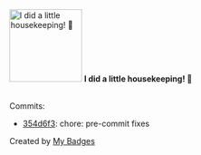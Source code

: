 <img src="https://my-badges.github.io/my-badges/chore-commit.png" alt="I did a little housekeeping! 🧹" title="I did a little housekeeping! 🧹" width="128">
<strong>I did a little housekeeping! 🧹</strong>
<br><br>

Commits:

- <a href="https://github.com/prinzpiuz/MSM/commit/354d6f3dc799500bdf6f8fe19bf3d69f72690c4f">354d6f3</a>: chore: pre-commit fixes


Created by <a href="https://github.com/my-badges/my-badges">My Badges</a>